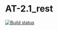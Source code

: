 # AT-2.1_rest
[![Build status](https://ci.appveyor.com/api/projects/status/8h5ehm4rgmew6db8?svg=true)](https://ci.appveyor.com/project/LydiaPleshkova/at-2-1-rest)

